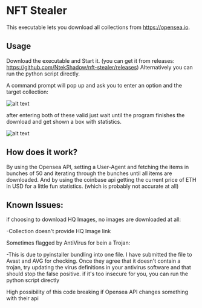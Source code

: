 # NFT Stealer
This executable lets you download all collections from https://opensea.io.

## Usage
Download the executable and Start it. (you can get it from releases: https://github.com/NtekShadow/nft-stealer/releases)
Alternatively you can run the python script directly.

A command prompt will pop up and ask you to enter an option and the target collection:

![alt text](https://github.com/NtekShadow/nft-stealer/blob/master/main/images/nft-stealer-one.png?raw=true)

after entering both of these valid just wait until the program finishes the download and get shown a box with statistics.

![alt text](https://github.com/NtekShadow/nft-stealer/blob/master/main/images/nft-stealer-two.png?raw=true)

## How does it work?
By using the Opensea API, setting a User-Agent and fetching the items in bunches of 50 and iterating through the bunches until all items are downloaded.
And by using the coinbase api getting the current price of ETH in USD for a little fun statistics. (which is probably not accurate at all)

## Known Issues:
  if choosing to download HQ Images, no images are downloaded at all:
  
   -Collection doesn't provide HQ Image link
    
  Sometimes flagged by AntiVirus for bein a Trojan:
  
  -This is due to pyinstaller bundling into one file. I have submitted the file to Avast and AVG for checking. Once they agree that it doesn't contain a trojan, try updating the virus definitions in your antivirus software and that should stop the false positive. if it's too insecure for you, you can run the python script directly
    
  High possibility of this code breaking if Opensea API changes something with their api
